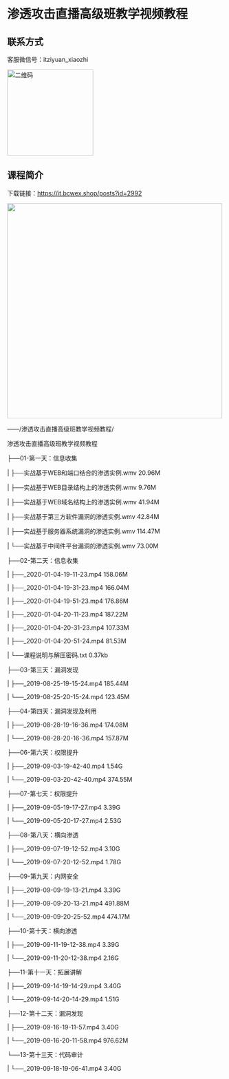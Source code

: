 # 渗透攻击直播高级班教学视频教程

## 联系方式

客服微信号：itziyuan_xiaozhi

<img src="https://ziyuanyun.oss-cn-guangzhou.aliyuncs.com/common/20240614073449/666b82192834a.jpg" width="200" height="200" alt="二维码">

## 课程简介

下载链接：https://it.bcwex.shop/posts?id=2992

<img src="https://ziyuanyun.oss-cn-guangzhou.aliyuncs.com/yun/20240515184707/664492ab8d59d.jpg" width="500" alt="">

  ——/渗透攻击直播高级班教学视频教程/

 渗透攻击直播高级班教学视频教程



 ├──01-第一天：信息收集

 | ├──实战基于WEB和端口结合的渗透实例.wmv 20.96M

 | ├──实战基于WEB目录结构上的渗透实例.wmv 9.76M

 | ├──实战基于WEB域名结构上的渗透实例.wmv 41.94M

 | ├──实战基于第三方软件漏洞的渗透实例.wmv 42.84M

 | ├──实战基于服务器系统漏洞的渗透实例.wmv 114.47M

 | └──实战基于中间件平台漏洞的渗透实例.wmv 73.00M

 ├──02-第二天：信息收集

 | ├──_2020-01-04-19-11-23.mp4 158.06M

 | ├──_2020-01-04-19-31-23.mp4 166.04M

 | ├──_2020-01-04-19-51-23.mp4 176.86M

 | ├──_2020-01-04-20-11-23.mp4 187.22M

 | ├──_2020-01-04-20-31-23.mp4 107.33M

 | ├──_2020-01-04-20-51-24.mp4 81.53M

 | └──课程说明与解压密码.txt 0.37kb

 ├──03-第三天：漏洞发现

 | ├──_2019-08-25-19-15-24.mp4 185.44M

 | └──_2019-08-25-20-15-24.mp4 123.45M

 ├──04-第四天：漏洞发现及利用

 | ├──_2019-08-28-19-16-36.mp4 174.08M

 | └──_2019-08-28-20-16-36.mp4 157.87M

 ├──06-第六天：权限提升

 | ├──_2019-09-03-19-42-40.mp4 1.54G

 | └──_2019-09-03-20-42-40.mp4 374.55M

 ├──07-第七天：权限提升

 | ├──_2019-09-05-19-17-27.mp4 3.39G

 | └──_2019-09-05-20-17-27.mp4 2.53G

 ├──08-第八天：横向渗透

 | ├──_2019-09-07-19-12-52.mp4 3.10G

 | └──_2019-09-07-20-12-52.mp4 1.78G

 ├──09-第九天：内网安全

 | ├──_2019-09-09-19-13-21.mp4 3.39G

 | ├──_2019-09-09-20-13-21.mp4 491.88M

 | └──_2019-09-09-20-25-52.mp4 474.17M

 ├──10-第十天：横向渗透

 | ├──_2019-09-11-19-12-38.mp4 3.39G

 | └──_2019-09-11-20-12-38.mp4 2.16G

 ├──11-第十一天：拓展讲解

 | ├──_2019-09-14-19-14-29.mp4 3.40G

 | └──_2019-09-14-20-14-29.mp4 1.51G

 ├──12-第十二天：漏洞发现

 | ├──_2019-09-16-19-11-57.mp4 3.40G

 | └──_2019-09-16-20-11-58.mp4 976.62M

 └──13-第十三天：代码审计

 | └──_2019-09-18-19-06-41.mp4 3.40G

  